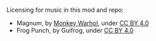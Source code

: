 Licensing for music in this mod and repo:

* Magnum, by [Monkey Warhol](http://www.monkeywarhol.com/), under [CC BY 4.0](https://creativecommons.org/licenses/by/4.0/)
* Frog Punch, by Guifrog, under [CC BY 4.0](https://creativecommons.org/licenses/by/4.0/)